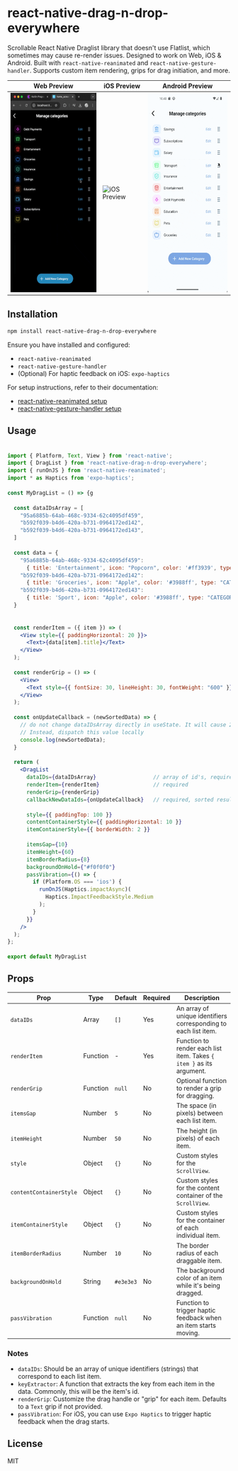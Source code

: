 # react-native-drag-n-drop-everywhere

Scrollable React Native Draglist library that doesn't use Flatlist, which sometimes may cause re-render issues. Designed to work on Web, iOS & Android.
Built with `react-native-reanimated` and `react-native-gesture-handler`. Supports custom item rendering, grips for drag initiation, and more.


| Web Preview | iOS Preview | Android Preview |
| ----------- | --------------- | ----------- |
| <img height="450" alt="Web Preview" src="https://github.com/chesshelper/chesshelper.github.io/blob/main/assets/storage/drag-n-drop/web.gif?raw=true"/> | <img height="450" alt="iOS Preview" src="https://github.com/chesshelper/chesshelper.github.io/blob/main/assets/storage/drag-n-drop/ios.gif?raw=true"/> | <img height="450" alt="Android Preview" src="https://github.com/chesshelper/chesshelper.github.io/blob/main/assets/storage/drag-n-drop/android.gif?raw=true"/> |

## Installation

```bash
npm install react-native-drag-n-drop-everywhere
```

Ensure you have installed and configured:
- `react-native-reanimated`
- `react-native-gesture-handler`
- (Optional) For haptic feedback on iOS: `expo-haptics`

For setup instructions, refer to their documentation:
- [react-native-reanimated setup](https://docs.swmansion.com/react-native-reanimated/docs/fundamentals/getting-started/)
- [react-native-gesture-handler setup](https://docs.swmansion.com/react-native-gesture-handler/docs/installation)


## Usage

```jsx

import { Platform, Text, View } from 'react-native';
import { DragList } from 'react-native-drag-n-drop-everywhere';
import { runOnJS } from 'react-native-reanimated';
import * as Haptics from 'expo-haptics';

const MyDragList = () => {g

  const dataIDsArray = [
    "95a6885b-64ab-468c-9334-62c4095df459",
    "b592f039-b4d6-420a-b731-0964172ed142",
    "b592f039-b4d6-420a-b731-0964172ed143",
  ]

  const data = {
    "95a6885b-64ab-468c-9334-62c4095df459":
      { title: 'Entertainment', icon: "Popcorn", color: '#ff3939', type: "CATEGORY_TYPE_EXPENSES" },
    "b592f039-b4d6-420a-b731-0964172ed142":
      { title: 'Groceries', icon: "Apple", color: '#3988ff', type: "CATEGORY_TYPE_EXPENSES" },
    "b592f039-b4d6-420a-b731-0964172ed143":
      { title: 'Sport', icon: "Apple", color: '#3988ff', type: "CATEGORY_TYPE_EXPENSES" },
  }


  const renderItem = ({ item }) => (
    <View style={{ paddingHorizontal: 20 }}>
      <Text>{data[item].title}</Text>
    </View>
  );

  const renderGrip = () => (
    <View>
      <Text style={{ fontSize: 30, lineHeight: 30, fontWeight: "600" }}>:::</Text>
    </View>
  );

  const onUpdateCallback = (newSortedData) => {
    // do not change dataIDsArray directly in useState. It will cause 2 ways binding and extra rerenders. 
    // Instead, dispatch this value locally
    console.log(newSortedData);
  }

  return (
    <DragList
      dataIDs={dataIDsArray}                  // array of id's, required
      renderItem={renderItem}                 // required
      renderGrip={renderGrip}
      callbackNewDataIds={onUpdateCallback}   // required, sorted result callback

      style={{ paddingTop: 100 }}
      contentContainerStyle={{ paddingHorizontal: 10 }}
      itemContainerStyle={{ borderWidth: 2 }}

      itemsGap={10}
      itemHeight={60}
      itemBorderRadius={8}
      backgroundOnHold={"#f0f0f0"}
      passVibration={() => {
        if (Platform.OS === 'ios') {
          runOnJS(Haptics.impactAsync)(
            Haptics.ImpactFeedbackStyle.Medium
          );
        }
      }}
    />
  );
};

export default MyDragList
```

## Props

| Prop                   | Type       | Default    | Required | Description                                                                 |
|------------------------|------------|------------|----------|-----------------------------------------------------------------------------|
| `dataIDs`              | Array      | `[]`       | Yes      | An array of unique identifiers corresponding to each list item.             |
| `renderItem`           | Function   | -          | Yes      | Function to render each list item. Takes `{ item }` as its argument.         |
| `renderGrip`           | Function   | `null`     | No       | Optional function to render a grip for dragging.                            |
| `itemsGap`             | Number     | `5`        | No       | The space (in pixels) between each list item.                               |
| `itemHeight`           | Number     | `50`       | No       | The height (in pixels) of each item.                                        |
| `style`                | Object     | `{}`       | No       | Custom styles for the `ScrollView`.                                          |
| `contentContainerStyle`| Object     | `{}`       | No       | Custom styles for the content container of the `ScrollView`.                |
| `itemContainerStyle`   | Object     | `{}`       | No       | Custom styles for the container of each individual item.                    |
| `itemBorderRadius`     | Number     | `10`       | No       | The border radius of each draggable item.                                   |
| `backgroundOnHold`     | String     | `#e3e3e3`  | No       | The background color of an item while it's being dragged.                   |
| `passVibration`        | Function   | `null`     | No       | Function to trigger haptic feedback when an item starts moving.             |

### Notes

- `dataIDs`: Should be an array of unique identifiers (strings) that correspond to each list item.
- `keyExtractor`: A function that extracts the key from each item in the data. Commonly, this will be the item's id.
- `renderGrip`: Customize the drag handle or "grip" for each item. Defaults to a `Text` grip if not provided.
- `passVibration`: For iOS, you can use `Expo Haptics` to trigger haptic feedback when the drag starts.

## License

MIT
